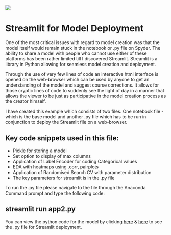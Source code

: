 ![](https://cdn.analyticsvidhya.com/wp-content/uploads/2020/12/spark21-2048x1365.png)

# Streamlit for Model Deployment
One of the most critical issues with regard to model creation was that the model itself would remain stuck in the notebook or .py file on Spyder.  The ability to share a model with people who cannot use either of these platforms has been rather limited till I discovered Streamlit.  Streamlit is a library in Python allowing for seamless model creation and deployment.

Through the use of very few lines of code an interactive html interface is opened on the web-browser which can be used by anyone to get an understanding of the model and suggest course corrections.  It allows for those cryptic lines of code to suddenly see the light of day in a manner that allows the viewer to be just as participative in the model creation process as the creator himself.

I have created this example which consists of two files.  One notebook file - which is the base model and another .py file which has to be run in conjunction to deploy the Streamlit file on a web-browser.

Key code snippets used in this file:
-  
- Pickle for storing a model
- Set option to display of max columns
-  Application of Label Encoder for coding Categorical values
- EDA with heatmaps using .corr, pairplots
- Application of Randomised Search CV with parameter distribution
- The key parameters for streamlit is in the .py file

To run the .py file please navigate to the file through the Anaconda Command prompt and type the following code:

## streamlit run app2.py


You can view the python code for the model by clicking [here](https://github.com/ArijitChakrabarti/Cars-Streamlit---Arijit/blob/main/Learning%20Streamlit.ipynb) & [here](https://github.com/ArijitChakrabarti/Cars-Streamlit---Arijit/blob/main/app2.py) to see the .py file for Streamlit deployment.
